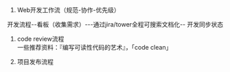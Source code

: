 1. Web开发工作流（规范-协作-优先级）

开发流程--看板（收集需求）---通过jira/tower全程可搜索文档化-- 开发同步状态

1. code review流程  
   一些推荐资料：『编写可读性代码的艺术』，「code clean」

2. 项目发布流程



